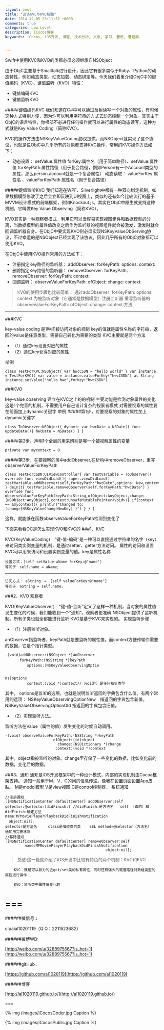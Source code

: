 ```yaml
---
layout: post
title: "谈谈KVC与KVO精髓"
date: 2014-12-05 23:11:52 +0800
comments: true
categories: Low-Level 
description: iCocos博客
keywords: iCocos, iOS开发, 博客, 技术分析, 文章, 学习, 曹黎, 曹理鹏


---
```


 

Swift中使用KVC和KVO的类都必须必须继承自NSObject


由于ObjC主要基于Smalltalk进行设计，因此它有很多类似于Ruby、Python的动态特性，例如动态类型、动态加载、动态绑定等。今天我们着重介绍ObjC中的键值编码（KVC）、键值监听（KVO）特性：

* 键值编码KVC
* 键值监听KVO



<!--more-->




#####键值编码KVC
我们知道在C#中可以通过反射读写一个对象的属性，有时候这种方式特别方便，因为你可以利用字符串的方式去动态控制一个对象。其实由于ObjC的语言特性，你根部不必进行任何操作就可以进行属性的动态读写，这种方式就是Key Value Coding（简称KVC）。

KVC的操作方法由NSKeyValueCoding协议提供，而NSObject就实现了这个协议，也就是说ObjC中几乎所有的对象都支持KVC操作，常用的KVC操作方法如下：

* 动态设置： setValue:属性值 forKey:属性名（用于简单路径）、setValue:属性值 forKeyPath:属性路径（用于复合路径，例如Person有一个Account类型的属性，那么person.account就是一个复合属性） 
动态读取： valueForKey:属性名 、valueForKeyPath:属性名（用于复合路径）

#####键值监听KVO
我们知道在WPF、Silverlight中都有一种双向绑定机制，如果数据模型修改了之后会立即反映到UI视图上，类似的还有如今比较流行的基于MVVM设计模式的前端框架，例如Knockout.js。其实在ObjC中原生就支持这种机制，它叫做Key Value Observing（简称KVO）。

KVO其实是一种观察者模式，利用它可以很容易实现视图组件和数据模型的分离，当数据模型的属性值改变之后作为监听器的视图组件就会被激发，激发时就会回调监听器自身。在ObjC中要实现KVO则必须实现NSKeyValueObServing协议，不过幸运的是NSObject已经实现了该协议，因此几乎所有的ObjC对象都可以使用KVO。

在ObjC中使用KVO操作常用的方法如下：

* 注册指定Key路径的监听器： addObserver: forKeyPath: options:  context:
* 删除指定Key路径的监听器： removeObserver: forKeyPath、removeObserver: forKeyPath: context:
* 回调监听： observeValueForKeyPath: ofObject: change: context:


> KVO的使用步骤也比较简单：
通过addObserver: forKeyPath: options: context:为被监听对象（它通常是数据模型）注册监听器 
重写监听器的observeValueForKeyPath: ofObject: change: context:方法


***

###KVC

key-value coding
是1种间接访问对象的机制
key的值就是属性名称的字符串，返回的value是任意类型，需要自己转化为需要的类型
KVC主要就是两个方法
	
* （1）通过key设置对应的属性
* （2）通过key获得对应的属性

举例

	class TestForKVC:NSObject{ var hwcCSDN = "hello world" } var instance = TestForKVC() var value = instance.valueForKey("hwcCSDN") as String instance.setValue("hello hwc",forKey:"hwcCSDN")
###KVO

key-value observing
建立在KVC之上的的机制
主要功能是检测对象属性的变化
这是1个完善的机制，不需要用户自己设计复杂的视察者模式
对需要视察的属性要在前面加上dynamic关键字
举例
#####第1步，对要视察的对象的属性加上dynamic关键字

	class ToObserver:NSObject{ dynamic var hwcDate = NSDate() func updateDate(){ hwcDate = NSDate() } }

#####第2步，声明1个全局的用来辨别是哪一个被视察属性的变量

	private var mycontext = 0

#####第3步，在要视察的类中addObserver,在析构中removeObserver，重写observerValueForKeyPath

	class TestForCSDN:UIViewController{ var testVariable = ToObserver() override func viewDidLoad(){ super.viewDidLoad() testVariable.addObserver(self,forKeyPath:"hwcDate",options:.New,context:&mycontext) } deinit{ testVariable.removeObserver(self,forKeyPath:"hwcDate") } overfide func observeValueForKeyPath(keyPath:String,ofObject:AnyObject,change:[NSObject:AnyObject],context:UnsafeMutablePointer<Void>){ if(context == &mycontext){ println("Changed to:(change[NSKeyValueChangeNewKey]!)") } } }
 
这样，就能够在函数observeValueForKeyPath检测到变化了
 
 
下面来看看OC是怎么实现KVO和KVC的
###1、KVC

KVC(KeyValueCoding)　“键-值-编码”是一种可以直接通过字符串的名字（key）来访问类实例变量的机制，是通过setter、getter方法访问。
属性的访问和设置
KVC可以用来访问和设置实例变量的值。key是属性名称

	设置方式：[self setValue:aName forKey:@"name"]
	等同于　self.name = aName;

***

	访问方式： aString　=　[self valueForKey:@"name"]
	等同于　aString = self.name;

###2、KVO 观察者

KVO(KeyValueObserver)　“键-值-监听”定义了这样一种机制，当对象的属性值发生变化的时候，我们能收到一个“通知”。观察者更准确
NSObject提供了监听机制。所有子类也就全都能进行监听
KVO是基于KVC来实现的。 实现监听步骤

* （1）注册监听对象。

anObserver指监听者，keyPath就是要监听的属性值，而context方便传输你需要的数据，它是个指针类型。
 

	-(void)addObserver:(NSObject *)anObserver
	　　　　forKeyPath:(NSString *)keyPath
	　　　　　　options:(NSKeyValueObservingOptio
	 
	
	ns)options            
	　　　　　　context:(void *)context//（void*）是任何指针类型
其中， options是监听的选项，也就是说明监听返回的字典包含什么值。有两个常用的选项：
NSKeyValueObservingOptionNew　指返回的字典包含新值。
NSKeyValueObservingOptionOld    指返回的字典包含旧值。

* （2）实现监听方法。



监听方法在Value（属性的值）发生变化的时候自动调用。

	-(void) observeValueForKeyPath:(NSString *)keyPath
	                      ofObject:(id)object
	                        change:(NSDictionary *)change
	                       context:(void *)context
	                       
其中，object指被监听的对象。change里存储了一些变化的数据，比如变化前的数据，变化后的数据。


###3、通知
通知是iOS开发框架中的一种设计模式，内部的实现机制由Cocoa框架支持。
通知一般用于M、V、C的间的信息传递。像我在设置页面设置App皮肤。
M是modol模型 V是view视图 C是control控制器。
系统通知


	//注册通知
	[[NSNotificationCenter defaultCenter] addObserver:self
	selector:@selector(didFinish:) //didFinish:是方法名   self （谁的）和  didFinish:确定方法
	name:MPMoviePlayerPlaybackDidFinishNotification
	　object:nil];
	selector是方法名     class是描述类的类    SEL method=@selector（方法名）
	通知用完要移除
	//移除通知
	[[NSNotificationCenter defaultCenter] removeObserver:self
	         name:MPMoviePlayerPlaybackDidFinishNotification
	                                              object:nil];
	                                              
> 总结:这一篇就介绍了iOS开发中比较有特色的两个机制：KVC和KVO

		KVC：就是可以暴力的去get/set类的私有属性，同时还有强大的键值路径对数组类型的属性进行操作

		KVO：监听类中属性值变化的






===
===


######微信号：
	
clpaial10201119（Q Q：2211523682）
    
######微博WB:

[http://weibo.com/u/3288975567?is_hot=1](http://weibo.com/u/3288975567?is_hot=1)

######gitHub：


[https://github.com/al1020119](https://github.com/al1020119)
	
######博客

[http://al1020119.github.io/](http://al1020119.github.io/)

===

{% img /images/iCocosCoder.jpg Caption %}  

{% img /images/iCocosPublic.jpg Caption %}  